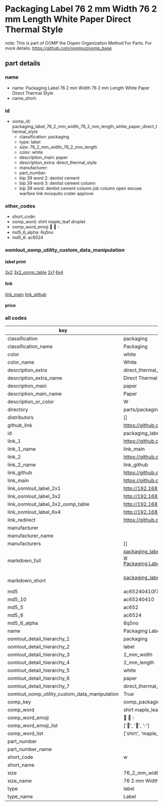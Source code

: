 # Packaging Label 76 2 mm Width 76 2 mm Length White Paper Direct Thermal Style  

note: This is part of OOMP the Oopen Organization Method For Parts. For more details: https://github.com/oomlout/oomp_base

##  part details
  







### name
* name: Packaging Label 76 2 mm Width 76 2 mm Length White Paper Direct Thermal Style
* name_short: 
### id
* oomp_id: packaging_label_76_2_mm_width_76_2_mm_length_white_paper_direct_thermal_style
  * classification: packaging
  * type: label
  * size: 76_2_mm_width_76_2_mm_length
  * color: white
  * description_main: paper
  * description_extra: direct_thermal_style
  * manufacturer: 
  * part_number: 
  * bip 39 word 2: dentist cement
  * bip 39 word 3: dentist cement column
  * bip 39 word: dentist cement column job column open excuse warfare link mosquito crater approve

### other_codes
* short_code: 
* oomp_word: shirt maple_leaf droplet
* oomp_word_emoji :shirt: :maple_leaf: :droplet:
* md5_6_alpha: 6q5no
* md5_6: ac6524






### oomlout_oomp_utility_custom_data_manipulation
#### label print
[3x2](http://192.168.1.245:1112/?label=oomp%206q5no)
[3x2_oomp_table](http://192.168.1.108:1112/?label=oomp%206q5no)
[2x1](http://192.168.1.242:1112/?label=oomp%206q5no)
[6x4](http://192.168.1.55:1112/?label=oomp%206q5no)    

#### link

[link_main](https://github.com/oomlout/oomlout_oomp_version_1_messy/tree/main/parts/packaging_label_76_2_mm_width_76_2_mm_length_white_paper_direct_thermal_style) [link_github](https://github.com/oomlout/oomlout_oomp_version_1_messy/tree/main/parts/packaging_label_76_2_mm_width_76_2_mm_length_white_paper_direct_thermal_style)                             

#### price







### all codes 
| key | value |  
| --- | --- |  
| classification | packaging |  
| classification_name | Packaging |  
| color | white |  
| color_name | White |  
| description_extra | direct_thermal_style |  
| description_extra_name | Direct Thermal Style |  
| description_main | paper |  
| description_main_name | Paper |  
| description_or_color | W  |  
| directory | parts/packaging_label_76_2_mm_width_76_2_mm_length_white_paper_direct_thermal_style |  
| distributors | [] |  
| github_link | https://github.com/oomlout/oomlout_oomp_part_src/tree/main/parts/packaging_label_76_2_mm_width_76_2_mm_length_white_paper_direct_thermal_style |  
| id | packaging_label_76_2_mm_width_76_2_mm_length_white_paper_direct_thermal_style |  
| link_1 | https://github.com/oomlout/oomlout_oomp_version_1_messy/tree/main/parts/packaging_label_76_2_mm_width_76_2_mm_length_white_paper_direct_thermal_style |  
| link_1_name | link_main |  
| link_2 | https://github.com/oomlout/oomlout_oomp_version_1_messy/tree/main/parts/packaging_label_76_2_mm_width_76_2_mm_length_white_paper_direct_thermal_style |  
| link_2_name | link_github |  
| link_github | https://github.com/oomlout/oomlout_oomp_version_1_messy/tree/main/parts/packaging_label_76_2_mm_width_76_2_mm_length_white_paper_direct_thermal_style |  
| link_main | https://github.com/oomlout/oomlout_oomp_version_1_messy/tree/main/parts/packaging_label_76_2_mm_width_76_2_mm_length_white_paper_direct_thermal_style |  
| link_oomlout_label_2x1 | http://192.168.1.242:1112/?label=oomp%206q5no |  
| link_oomlout_label_3x2 | http://192.168.1.245:1112/?label=oomp%206q5no |  
| link_oomlout_label_3x2_oomp_table | http://192.168.1.108:1112/?label=oomp%206q5no |  
| link_oomlout_label_6x4 | http://192.168.1.55:1112/?label=oomp%206q5no |  
| link_redirect | https://github.com/oomlout/oomlout_oomp_version_1_messy/tree/main/parts/packaging_label_76_2_mm_width_76_2_mm_length_white_paper_direct_thermal_style |  
| manufacturer |  |  
| manufacturer_name |  |  
| manufacturers | [] |  
| markdown_full | [packaging_label_76_2_mm_width_76_2_mm_length_white_paper_direct_thermal_style](none)<br>[w](none)<br>[Packaging Label 76 2 Mm Width 76 2 Mm Length White Paper Direct Thermal Style](none)<br><br> |  
| markdown_short | [packaging_label_76_2_mm_width_76_2_mm_length_white_paper_direct_thermal_style](none)<br><br> |  
| md5 | ac65240410f709e26c96e7805b8949d4 |  
| md5_10 | ac65240410 |  
| md5_5 | ac652 |  
| md5_6 | ac6524 |  
| md5_6_alpha | 6q5no |  
| name | Packaging Label 76 2 mm Width 76 2 mm Length White Paper Direct Thermal Style |  
| oomlout_detail_hierarchy_1 | packaging |  
| oomlout_detail_hierarchy_2 | label |  
| oomlout_detail_hierarchy_3 | 2_mm_width |  
| oomlout_detail_hierarchy_4 | 2_mm_length |  
| oomlout_detail_hierarchy_5 | white |  
| oomlout_detail_hierarchy_6 | paper |  
| oomlout_detail_hierarchy_7 | direct_thermal_style |  
| oomlout_oomp_utility_custom_data_manipulation | True |  
| oomp_key | oomp_packaging_label_76_2_mm_width_76_2_mm_length_white_paper_direct_thermal_style |  
| oomp_word | shirt maple_leaf droplet |  
| oomp_word_emoji | :shirt: :maple_leaf: :droplet: |  
| oomp_word_emoji_list | [':shirt:', ':maple_leaf:', ':droplet:'] |  
| oomp_word_list | ['shirt', 'maple_leaf', 'droplet'] |  
| part_number |  |  
| part_number_name |  |  
| short_code | w |  
| short_name |  |  
| size | 76_2_mm_width_76_2_mm_length |  
| size_name | 76 2 mm Width 76 2 mm Length |  
| type | label |  
| type_name | Label |  
